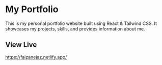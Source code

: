 # My Portfolio

This is my personal portfolio website built using React & Tailwind CSS. It showcases my projects, skills, and provides information about me.

## View Live

https://faizanejaz.netlify.app/
